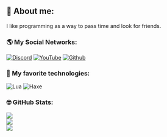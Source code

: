 ## 📗 About me:
I like programming as a way to pass time and look for friends.

### 🌎 My Social Networks:
[![Discord](https://img.shields.io/badge/Discord-5865F2?style=for-the-badge&logo=discord&logoColor=white)](https://github.com/GuineaPigUuhh/GuineaPigUuhh/blob/main/secret/stop/STOP/younotstop%3F/aaaaaaa/STOOPPPPPPPPPP/AAAAAAAAAAAAAAAAAAAAAAAAAAAAAAAAAAAAAAA/okyounotstop/youwin/discord.md)
[![YouTube](https://img.shields.io/badge/YouTube-FF0000?style=for-the-badge&logo=youtube&logoColor=white)](https://youtube.com/@https://www.youtube.com/channel/UCdOS2LIS1up0eeE3KNqlgqg) 
[![Github](https://img.shields.io/badge/GitHub-100000?style=for-the-badge&logo=github&logoColor=white)](https://github.com/GuineaPigUuhh)

### 🧊 My favorite technologies:
![Lua](https://img.shields.io/badge/lua-%232C2D72.svg?style=for-the-badge&logo=lua&logoColor=white)
![Haxe](https://img.shields.io/badge/Haxe-EA8220?style=for-the-badge&logo=haxe&logoColor=FFF&labelColor=EA8220)

### 🤓 GitHub Stats:
![](https://github-readme-stats.vercel.app/api?username=GuineaPigUuhh&theme=blueberry&hide_border=true&include_all_commits=false&count_private=false)<br/>
![](https://github-readme-streak-stats.herokuapp.com/?user=GuineaPigUuhh&theme=blueberry&hide_border=true)<br/>
![](https://github-readme-stats.vercel.app/api/top-langs/?username=GuineaPigUuhh&theme=blueberry&hide_border=true&include_all_commits=false&count_private=false&layout=compact)
